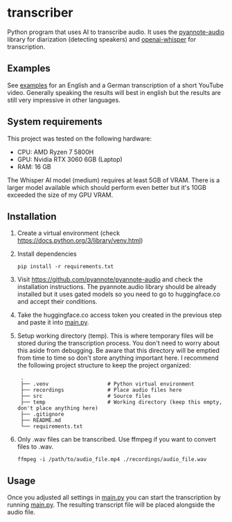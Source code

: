# transcriber
Python program that uses AI to transcribe audio.
It uses the [pyannote-audio](https://github.com/pyannote/pyannote-audio) library for diarization (detecting speakers) and [openai-whisper](https://github.com/openai/whisper) for transcription.

## Examples
See [examples](examples/) for an English and a German transcription of a short YouTube video. Generally speaking the results will best in english but the results are still very impressive in other languages.

## System requirements
This project was tested on the following hardware:
- CPU: AMD Ryzen 7 5800H
- GPU: Nvidia RTX 3060 6GB (Laptop)
- RAM: 16 GB

The Whisper AI model (medium) requires at least 5GB of VRAM. There is a larger model available which should perform even better but it's 10GB exceeded the size of my GPU VRAM.

## Installation
1. Create a virtual environment (check https://docs.python.org/3/library/venv.html)
1. Install dependencies
    ```
    pip install -r requirements.txt
    ```
3. Visit https://github.com/pyannote/pyannote-audio and check the installation instructions. The pyannote.audio library should be already installed but it uses gated models so you need to go to huggingface.co and accept their conditions.
4. Take the huggingface.co access token you created in the previous step and paste it into [main.py](src/main.py).
5. Setup working directory (temp). This is where temporary files will be stored during the transcription process. You don't need to worry about this aside from debugging. Be aware that this directory will be emptied from time to time so don't store anything important here. I recommend the following project structure to keep the project organized:

        .
        ├── .venv                   # Python virtual environment
        ├── recordings              # Place audio files here
        ├── src                     # Source files
        ├── temp                    # Working directory (keep this empty, don't place anything here)    
        ├── .gitignore              
        ├── README.md
        └── requirements.txt
6. Only .wav files can be transcribed. Use ffmpeg if you want to convert files to .wav.
    ```
    ffmpeg -i /path/to/audio_file.mp4 ./recordings/audio_file.wav
    ```

## Usage
Once you adjusted all settings in [main.py](src/main.py) you can start the transcription by running [main.py](src/main.py). The resulting transcript file will be placed alongside the audio file.
